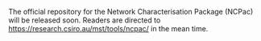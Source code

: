 The official repository for the Network Characterisation Package (NCPac) will be released soon. Readers are directed to https://research.csiro.au/mst/tools/ncpac/ in the mean time.

